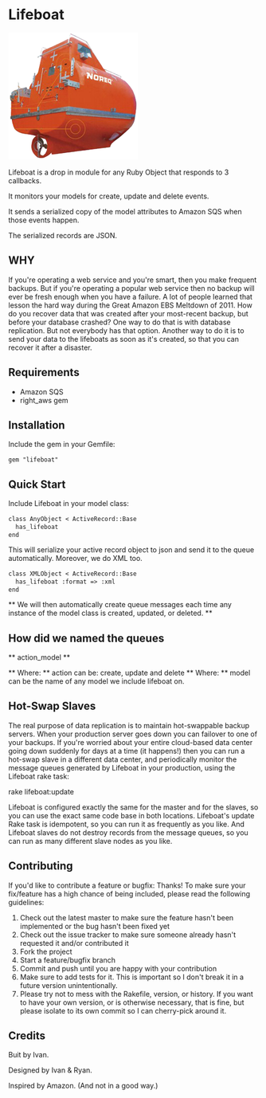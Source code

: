 Lifeboat
========

![LifeBoat](https://github.com/ivanacostarubio/lifeboat/raw/master/support/lifeboat.png)

Lifeboat is a drop in module for any Ruby Object that responds to 3 callbacks. 

It monitors your models for create, update and delete events. 

It sends a serialized copy of the model attributes to Amazon SQS when those events happen.  

The serialized records are JSON.


WHY
---

If you're operating a web service and you're smart, then you make frequent
backups.  But if you're operating a popular web service then no backup will
ever be fresh enough when you have a failure.  A lot of people learned that
lesson the hard way during the Great Amazon EBS Meltdown of 2011.  How do
you recover data that was created after your most-recent backup, but before
your database crashed?  One way to do that is with database replication.
But not everybody has that option.  Another way to do it is to send your data
to the lifeboats as soon as it's created, so that you can recover it after
a disaster.



Requirements
------------
* Amazon SQS
* right_aws gem

Installation
------------

Include the gem in your Gemfile:

    gem "lifeboat"

Quick Start
-----------

Include Lifeboat in your model class:

    class AnyObject < ActiveRecord::Base
      has_lifeboat
    end

This will serialize your active record object to json and send it to the
queue automatically. Moreover, we do XML too. 

    class XMLObject < ActiveRecord::Base
      has_lifeboat :format => :xml
    end


** We will then automatically create queue messages each time any instance of the model class is created, updated, or deleted. ** 

How did we named the queues
---------------------------

** action_model **

** Where: **  action can be: create, update and delete
** Where: ** model can be the name of any model we include lifeboat on. 



Hot-Swap Slaves
---------------

The real purpose of data replication is to maintain hot-swappable backup servers.  When your
production server goes down you can failover to one of your backups.  If you're worried about
your entire cloud-based data center going down suddenly for days at a time (it happens!) then
you can run a hot-swap slave in a different data center, and periodically monitor the message
queues generated by Lifeboat in your production, using the Lifeboat rake task:

  rake lifeboat:update

Lifeboat is configured exactly the same for the master and for the slaves, so you can use
the exact same code base in both locations.  Lifeboat's update Rake task is idempotent,
so you can run it as frequently as you like.  And Lifeboat slaves do not destroy records
from the message queues, so you can run as many different slave nodes as you like.

Contributing
------------

If you'd like to contribute a feature or bugfix: Thanks! To make sure your
fix/feature has a high chance of being included, please read the following
guidelines:
 
1. Check out the latest master to make sure the feature hasn't been implemented or the bug hasn't been fixed yet
2. Check out the issue tracker to make sure someone already hasn't requested it and/or contributed it
3. Fork the project
4. Start a feature/bugfix branch
5. Commit and push until you are happy with your contribution
6. Make sure to add tests for it. This is important so I don't break it in a future version unintentionally.
7. Please try not to mess with the Rakefile, version, or history. If you want to have your own version, or is otherwise necessary, that is fine, but please isolate to its own commit so I can cherry-pick around it.

Credits
-------

Buit by Ivan.

Designed by Ivan & Ryan.

Inspired by Amazon.  (And not in a good way.)
